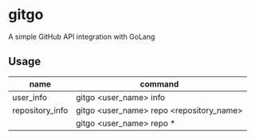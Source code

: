 # gitgo

A simple GitHub API integration with GoLang

## Usage

| name            | command                                  |
| --------------- | ---------------------------------------- |
| user_info       | gitgo <user_name> info                   |
| repository_info | gitgo <user_name> repo <repository_name> |
|                 | gitgo <user_name> repo \*                |
